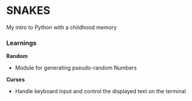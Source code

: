 # SNAKES 

My intro to Python with a childhood memory

### Learnings

**Random**

- Module for generating pseudo-random Numbers

**Curses**
  
  - Handle keyboard input and control the displayed text on the terminal
